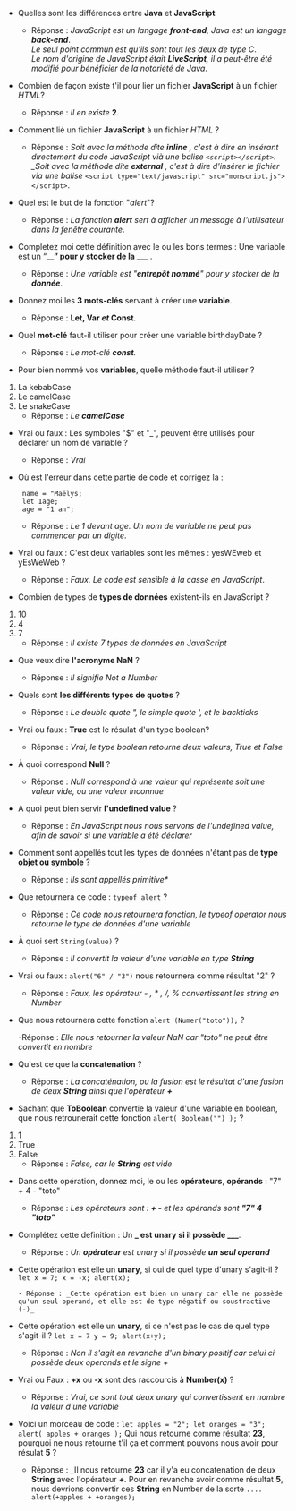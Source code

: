 - Quelles sont les différences entre **Java** et **JavaScript**

  - Réponse : _JavaScript est un langage **front-end**, Java est un langage **back-end**_.  
    _Le seul point commun est qu'ils sont tout les deux de type C_.  
    _Le nom d'origine de JavaScript était **LiveScript**, il a peut-être été modifié pour bénéficier de la notoriété de Java_.

- Combien de façon existe t'il pour lier un fichier **JavaScript** à un fichier _HTML_?

  - Réponse : _Il en existe_ **2**.

- Comment lié un fichier **JavaScript** à un fichier _HTML_ ?

  - Réponse : _Soit avec la méthode dite **inline** , c'est à dire en insérant directement du code JavaScript vià une balise _`<script></script>`_.
    \_Soit avec la méthode dite **external** , c'est à dire d'insérer le fichier via une balise_ `<script type="text/javascript" src="monscript.js"></script>`.

- Quel est le but de la fonction "_alert_"?

  - Réponse : _La fonction **alert** sert à afficher un message à l'utilisateur dans la fenêtre courante_.

- Completez moi cette définition avec le ou les bons termes : Une variable est un “\_**\_” pour y stocker de la \_\_\_** .

  - Réponse : _Une variable est "**entrepôt nommé**" pour y stocker de la **donnée**_.

- Donnez moi les **3 mots-clés** servant à créer une **variable**.

  - Réponse : **Let, Var _et_ Const**.

- Quel **mot-clé** faut-il utiliser pour créer une variable birthdayDate ?

  - Réponse : _Le mot-clé **const**._

- Pour bien nommé vos **variables**, quelle méthode faut-il utiliser ?

1. La kebabCase
2. Le camelCase
3. Le snakeCase
   - Réponse : _Le **camelCase**_

- Vrai ou faux : Les symboles "\$" et "\_", peuvent être utilisés pour déclarer un nom de variable ?

  - Réponse : _Vrai_

- Où est l'erreur dans cette partie de code et corrigez la :

  ```let name;
   name = "Maëlys;
   let 1age;
   age = "1 an";
  ```

  - Réponse : _Le 1 devant age. Un nom de variable ne peut pas commencer par un digite_.

- Vrai ou faux : C'est deux variables sont les mêmes : yesWEweb et yEsWeWeb ?

  - Réponse : _Faux. Le code est sensible à la casse en JavaScript_.

- Combien de types de **types de données** existent-ils en JavaScript ?

1. 10
2. 4
3. 7
   - Réponse : _Il existe 7 types de données en JavaScript_

- Que veux dire **l'acronyme NaN** ?

  - Réponse : _Il signifie Not a Number_

- Quels sont **les différents types de quotes** ?

  - Réponse : _Le double quote ", le simple quote ', et le backticks_

- Vrai ou faux : **True** est le résulat d'un type boolean?

  - Réponse : _Vrai, le type boolean retourne deux valeurs, True et False_

- À quoi correspond **Null** ?

  - Réponse : _Null correspond à une valeur qui représente soit une valeur vide, ou une valeur inconnue_

- A quoi peut bien servir **l'undefined value** ?

  - Réponse : _En JavaScript nous nous servons de l'undefined value, afin de savoir si une variable a été déclarer_

* Comment sont appellés tout les types de données n'étant pas de **type objet ou symbole** ?

  - Réponse : _Ils sont appellés primitive\*_

* Que retournera ce code : `typeof alert` ?

  - Réponse : _Ce code nous retournera fonction, le typeof operator nous retourne le type de données d'une variable_

- À quoi sert `String(value)` ?

  - Réponse : _Il convertit la valeur d'une variable en type **String**_

- Vrai ou faux : `alert("6" / "3")` nous retournera comme résultat "2" ?

  - Réponse : _Faux, les opérateur - , \* , /, % convertissent les string en Number_

- Que nous retournera cette fonction `alert (Numer("toto"));` ?

  -Réponse : _Elle nous retourner la valeur NaN car "toto" ne peut être convertit en nombre_

- Qu'est ce que la **concatenation** ?

  - Réponse : _La concaténation, ou la fusion est le résultat d'une fusion de deux **String** ainsi que l'opérateur **+**_

- Sachant que **ToBoolean** convertie la valeur d'une variable en boolean, que nous retrounerait cette fonction `alert( Boolean("") );` ?

1. 1
2. True
3. False
   - Réponse : _False, car le **String** est vide_

- Dans cette opération, donnez moi, le ou les **opérateurs**, **opérands** : "7" + 4 - "toto"

  - Réponse : _Les opérateurs sont : **+ -** et les opérands sont **"7" 4 "toto"**_

- Complétez cette definition : Un **\_ est **unary** si il possède \_\_\_**.

  - Réponse : _Un **opérateur** est unary si il possède **un seul operand**_

- Cette opération est elle un **unary**, si oui de quel type d'unary s'agit-il ? `let x = 7; x = -x; alert(x);`

      - Réponse : _Cette opération est bien un unary car elle ne possède qu'un seul operand, et elle est de type négatif ou soustractive (-)_

- Cette opération est elle un **unary**, si ce n'est pas le cas de quel type s'agit-il ? `let x = 7 y = 9; alert(x+y);`

  - Réponse : _Non il s'agit en revanche d'un binary positif car celui ci possède deux operands et le signe +_

- Vrai ou Faux : **+x** ou **-x** sont des raccourcis à **Number(x)** ?

  - Réponse : _Vrai, ce sont tout deux unary qui convertissent en nombre la valeur d'une variable_

- Voici un morceau de code : `let apples = "2"; let oranges = "3"; alert( apples + oranges );` Qui nous retourne comme résultat **23**, pourquoi ne nous retourne t'il ça et comment pouvons nous avoir pour résulat **5** ?

  - Réponse : \_Il nous retourne **23** car il y'a eu concatenation de deux **String** avec l'opérateur **+**. Pour en revanche avoir comme résultat **5**, nous devrions convertir ces **String** en Number de la sorte `.... alert(+apples + +oranges);`
